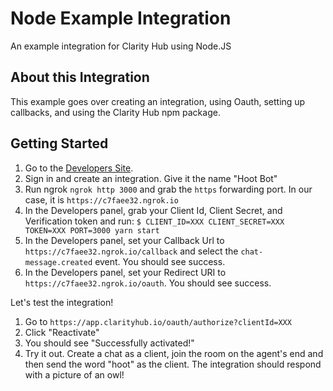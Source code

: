 # Node Example Integration
An example integration for Clarity Hub using Node.JS

## About this Integration

This example goes over creating an integration, using Oauth, setting up callbacks, and using the Clarity Hub npm package.

## Getting Started

1. Go to the [Developers Site](https://developers.clarityhub.io).
2. Sign in and create an integration. Give it the name "Hoot Bot"
3. Run ngrok `ngrok http 3000` and grab the `https` forwarding port. In our case, it is `https://c7faee32.ngrok.io`
3. In the Developers panel, grab your Client Id, Client Secret, and Verification token and run: `$ CLIENT_ID=XXX CLIENT_SECRET=XXX TOKEN=XXX PORT=3000 yarn start`
4. In the Developers panel, set your Callback Url to `https://c7faee32.ngrok.io/callback` and select the `chat-message.created` event. You should see success.
5. In the Developers panel, set your Redirect URI to `https://c7faee32.ngrok.io/oauth`. You should see success.

Let's test the integration!

1. Go to `https://app.clarityhub.io/oauth/authorize?clientId=XXX`
2. Click "Reactivate"
3. You should see "Successfully activated!"
4. Try it out. Create a chat as a client, join the room on the agent's end and then send the word "hoot" as the client. The integration should respond with a picture of an owl!

